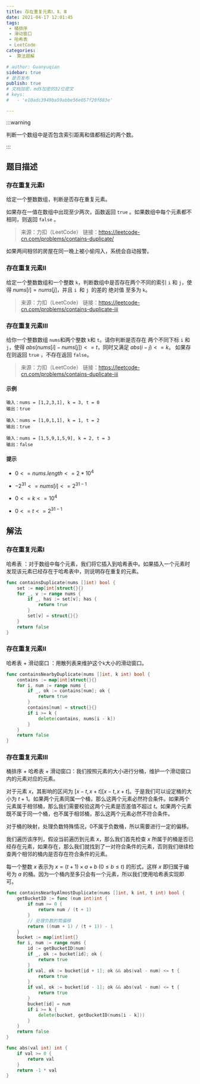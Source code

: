 ```yaml
---
title: 存在重复元素Ⅰ、Ⅱ、Ⅲ
date: 2021-04-17 12:01:45
tags:
 - 桶排序
 - 滑动窗口
 - 哈希表
 - LeetCode
categories:
 -  算法题解

# author: Guanyuqian
sidebar: true
# 是否发布
publish: true
# 文档加密，md5加密的32位密文
# keys:
# 	- 'e10adc3949ba59abbe56e057f20f883e'

---
```


:::warning

判断一个数组中是否包含索引距离和值都相近的两个数。

:::

 <!-- more -->

## 题目描述



### 存在重复元素Ⅰ

给定一个整数数组，判断是否存在重复元素。

如果存在一值在数组中出现至少两次，函数返回 `true` 。如果数组中每个元素都不相同，则返回 `false` 。

> 来源：力扣（LeetCode）
> 链接：https://leetcode-cn.com/problems/contains-duplicate/

如果两间相邻的房屋在同一晚上被小偷闯入，系统会自动报警。

### 存在重复元素Ⅱ

给定一个整数数组和一个整数 `k`，判断数组中是否存在两个不同的索引 `i` 和 `j`，使得 $nums [i] = nums [j]$，并且 `i `和 `j `的差的 绝对值 至多为 `k`。

> 来源：力扣（LeetCode）
> 链接：https://leetcode-cn.com/problems/contains-duplicate-iii

### 存在重复元素Ⅲ

给你一个整数数组 `nums`和两个整数 `k`和 `t`。请你判断是否存在 两个不同下标 `i` 和 `j`，使得 $abs(nums[i] - nums[j]) <= t$，同时又满足 $abs(i - j) <= k$。 如果存在则返回 `true` ，不存在返回 `false`。

> 来源：力扣（LeetCode）
> 链接：https://leetcode-cn.com/problems/contains-duplicate-iii


#### 示例

```
输入：nums = [1,2,3,1], k = 3, t = 0
输出：true

输入：nums = [1,0,1,1], k = 1, t = 2
输出：true

输入：nums = [1,5,9,1,5,9], k = 2, t = 3
输出：false
```

#### 提示

- $0 <= nums.length <= 2 * 10^4$

- $-2^{31}<= nums[i] <= 2^{31 - 1}$

- $0 <= k <= 10^4$

- $0 <= t <= 2^{31 - 1}$

  

## 解法

### 存在重复元素Ⅰ

哈希表 ：对于数组中每个元素，我们将它插入到哈希表中。如果插入一个元素时发现该元素已经存在于哈希表中，则说明存在重复的元素。

```go
func containsDuplicate(nums []int) bool {
    set := map[int]struct{}{}
    for _, v := range nums {
        if _, has := set[v]; has {
            return true
        }
        set[v] = struct{}{}
    }
    return false
}
```



### 存在重复元素Ⅱ

哈希表 + 滑动窗口 ：用散列表来维护这个`k`大小的滑动窗口。

```go
func containsNearbyDuplicate(nums []int, k int) bool {
    contains := map[int]struct{}{}
    for i, num := range nums {
        if _, ok := contains[num]; ok {
            return true
        }
        contains[num] = struct{}{}
        if i >= k {
            delete(contains, nums[i - k])
        }
    }
    return false
}
```



### 存在重复元素Ⅲ 

桶排序 + 哈希表 + 滑动窗口：我们按照元素的大小进行分桶，维护一个滑动窗口内的元素对应的元素。

对于元素 $x$，其影响的区间为 $[x - t, x + t][x−t,x+t]$。于是我们可以设定桶的大小为 $t + 1$。如果两个元素同属一个桶，那么这两个元素必然符合条件。如果两个元素属于相邻桶，那么我们需要校验这两个元素是否差值不超过 $t$。如果两个元素既不属于同一个桶，也不属于相邻桶，那么这两个元素必然不符合条件。

对于桶的映射，处理负数特殊情况，0不属于负数桶，所以需要进行一定的偏移。

我们遍历该序列，假设当前遍历到元素 $x$，那么我们首先检查 $x$ 所属于的桶是否已经存在元素，如果存在，那么我们就找到了一对符合条件的元素，否则我们继续检查两个相邻的桶内是否存在符合条件的元素。

每一个整数 $x$ 表示为 $x = (t + 1) \times a + b  \ (0 \leq b \leq t)$ 的形式，这样 $x$ 即归属于编号为 $a$ 的桶。因为一个桶内至多只会有一个元素，所以我们使用哈希表实现即可。



```go
func containsNearbyAlmostDuplicate(nums []int, k int, t int) bool {
    getBucketID := func (num int)int {
        if num >= 0 {
            return num / (t + 1)
        } 
        // 处理负数的筒偏移
        return ((num + 1) / (t + 1)) - 1
    }
    bucket := map[int]int{}
    for i, num := range nums {
        id := getBucketID(num)
        if _, ok := bucket[id]; ok {
            return true
        }
        if val, ok := bucket[id + 1]; ok && abs(val - num) <= t {
            return true
        } 
        if val, ok := bucket[id - 1]; ok && abs(val - num) <= t {
            return true
        } 
        bucket[id] = num
        if i >= k {
            delete(bucket, getBucketID(nums[i - k]))
        }
    }
    return false
}

func abs(val int) int {
    if val >= 0 {
        return val
    }
    return -1 * val
}
```


